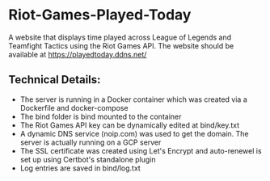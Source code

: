# Riot-Games-Played-Today
A website that displays time played across League of Legends and Teamfight Tactics using the Riot Games API.
The website should be available at https://playedtoday.ddns.net/

## Technical Details:
- The server is running in a Docker container which was created via a Dockerfile and docker-compose
- The bind folder is bind mounted to the container
- The Riot Games API key can be dynamically edited at bind/key.txt
- A dynamic DNS service (noip.com) was used to get the domain. The server is actually running on a GCP server
- The SSL certificate was created using Let's Encrypt and auto-renewel is set up using Certbot's standalone plugin
- Log entries are saved in bind/log.txt
